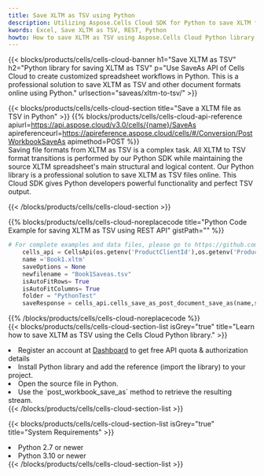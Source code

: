 ```yaml
---
title: Save XLTM as TSV using Python 
description: Utilizing Aspose.Cells Cloud SDK for Python to save XLTM format file as TSV format file. 
kwords: Excel, Save XLTM as TSV, REST, Python
howto: How to save XLTM as TSV using Aspose.Cells Cloud Python library.
---
```



{{< blocks/products/cells/cells-cloud-banner h1="Save XLTM as TSV" h2="Python library for saving XLTM as TSV" p="Use SaveAs API of Cells Cloud to create customized spreadsheet workflows in Python. This is a professional solution to save XLTM as TSV and other document formats online using Python." urlsection="saveas/xltm-to-tsv/" >}}

{{< blocks/products/cells/cells-cloud-section  title="Save a XLTM file as TSV in Python" >}}
{{% blocks/products/cells/cells-cloud-api-reference  apiurl=https://api.aspose.cloud/v3.0/cells/{name}/SaveAs  apireferenceurl=https://apireference.aspose.cloud/cells/#/Conversion/PostWorkbookSaveAs  apimethod=POST %}}
<br/>
Saving file formats from XLTM as TSV is a complex task. All XLTM to TSV format transitions is performed by our Python SDK while maintaining the source XLTM spreadsheet's main structural and logical content. Our Python library is a professional solution to save XLTM as TSV files online. This Cloud SDK gives Python developers powerful functionality and perfect TSV output.

{{< /blocks/products/cells/cells-cloud-section >}}

{{% blocks/products/cells/cells-cloud-noreplacecode title="Python Code Example for saving XLTM as TSV using REST API" gistPath="" %}}
  
```python
# For complete examples and data files, please go to https://github.com/aspose-cells-cloud/aspose-cells-cloud-python/
    cells_api = CellsApi(os.getenv('ProductClientId'),os.getenv('ProductClientSecret'))
    name ='Book1.xltm'    
    saveOptions = None
    newfilename = "Book1Saveas.tsv"
    isAutoFitRows= True
    isAutoFitColumns= True
    folder = "PythonTest"
    saveResponse = cells_api.cells_save_as_post_document_save_as(name,save_options=saveOptions, newfilename=(folder +'/' + newfilename),folder=folder)
```
  
{{% /blocks/products/cells/cells-cloud-noreplacecode  %}}
<br/>
{{< blocks/products/cells/cells-cloud-section-list isGrey="true"  title="Learn how to save XLTM as TSV using the Cells Cloud Python library." >}}
<li>Register an account at <a href="https://dashboard.aspose.cloud/">Dashboard</a> to get free API quota & authorization details</li>
<li>Install Python library and add the reference (import the library) to your project.</li>
<li>Open the source file in Python.</li>
<li>Use the `post_workbook_save_as` method to retrieve the resulting stream.</li>
{{< /blocks/products/cells/cells-cloud-section-list >}}

{{< blocks/products/cells/cells-cloud-section-list isGrey="true"  title="System Requirements" >}}
<li>Python 2.7 or newer</li>
<li>Python 3.10 or newer</li>
{{< /blocks/products/cells/cells-cloud-section-list >}}
